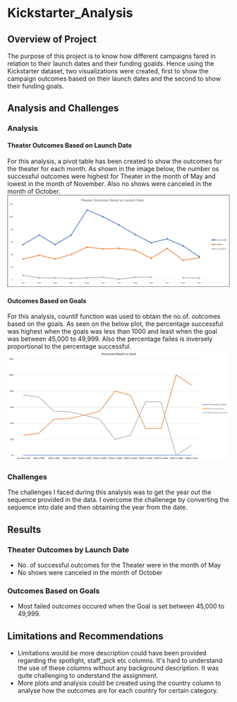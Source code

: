 # Kickstarter_Analysis
## Overview of Project
The purpose of this project is to know how different campaigns fared in relation to their launch dates and their funding goalds. Hence using the Kickstarter dataset, two visualizations were created, first to show the campaign outcomes based on their launch dates and the second to show their funding goals.
## Analysis and Challenges
### Analysis
#### Theater Outcomes Based on Launch Date
For this analysis, a pivot table has been created to show the outcomes for the theater for each month. As shown in the image below, the number os successful outcomes were highest for Theater in the month of May and lowest in the month of November. Also no shows were canceled in the month of October. 
![Theater_Outcomes_vs_Launch](Theater_Outcomes_vs_Launch.png)
#### Outcomes Based on Goals
For this analysis, countif function was used to obtain the no.of. outcomes based on the goals. As seen on the below plot, the percentage successful was highest when the goals was less than 1000 and least when the goal was between 45,000 to 49,999. Also the percentage failes is inversely proportional to the percentage successful.
![Outcomes_vs_Goals](Outcomes_vs_Goals.png)
### Challenges
The challenges I faced during this analysis was to get the year out the sequence provided in the data. I overcome the challenege by converting the sequence into date and then obtaining the year from the date.
## Results
### Theater Outcomes by Launch Date
* No. of successful outcomes for the Theater were in the month of May
* No shows were canceled in the month of October
### Outcomes Based on Goals
* Most failed outcomes occured when the Goal is set between 45,000 to 49,999.
## Limitations and Recommendations
* Limitations would be more description could have been provided regarding the spotlight, staff_pick etc columns. It's hard to understand the use of these columns without any background description. It was quite challenging to understand the assignment. 
* More plots and analysis could be created using the country column to analyse how the outcomes are for each country for  certain category.
